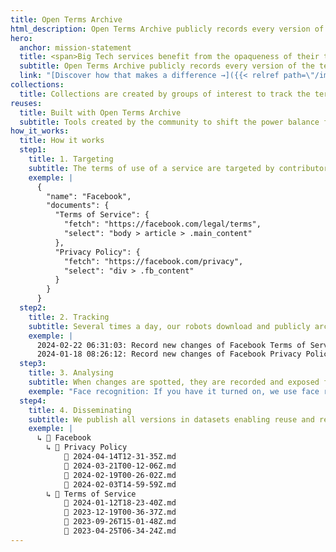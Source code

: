 ```yaml
---
title: Open Terms Archive
html_description: Open Terms Archive publicly records every version of the terms of digital services to enable democratic oversight.
hero:
  anchor: mission-statement
  title: <span>Big Tech services benefit from the opaqueness of their terms.</span><br />We make them transparent.
  subtitle: Open Terms Archive publicly records every version of the terms of digital services to enable democratic oversight.
  link: "[Discover how that makes a difference →]({{< relref path=\"/impact\" >}})"
collections:
  title: Collections are created by groups of interest to track the terms of services operating in specific industries, languages and jurisdictions. Here are some examples.
reuses:
  title: Built with Open Terms Archive
  subtitle: Tools created by the community to shift the power balance from big tech towards end users.
how_it_works:
  title: How it works
  step1:
    title: 1. Targeting
    subtitle: The terms of use of a service are targeted by contributors.
    exemple: |
      {
        "name": "Facebook",
        "documents": {
          "Terms of Service": {
            "fetch": "https://facebook.com/legal/terms",
            "select": "body > article > .main_content"
          },
          "Privacy Policy": {
            "fetch": "https://facebook.com/privacy",
            "select": "div > .fb_content"
          }
        }
      }
  step2:
    title: 2. Tracking
    subtitle: Several times a day, our robots download and publicly archive the targeted documents.
    exemple: |
      2024-02-22 06:31:03: Record new changes of Facebook Terms of Service with id a2f5b02
      2024-01-18 08:26:12: Record new changes of Facebook Privacy Policy with id b091d16
  step3:
    title: 3. Analysing
    subtitle: When changes are spotted, they are recorded and exposed for human analysts.
    exemple: "Face recognition: If you have it turned on, we use face recognition technology to recognise you in photos, videos and camera experiences. The face recognition templates that we create <del class=\"code--removed\">may constitute</del><ins class=\"code--added\">are</ins> data with special protections under <del class=\"code--removed\">the laws of you country</del><ins class=\"code--added\">EU Law</ins>."
  step4:
    title: 4. Disseminating
    subtitle: We publish all versions in datasets enabling reuse and research.
    exemple: |
      ↳ 📂 Facebook
        ↳ 📂 Privacy Policy
            📄 2024-04-14T12-31-35Z.md
            📄 2024-03-21T00-12-06Z.md
            📄 2024-02-19T00-26-02Z.md
            📄 2024-02-03T14-59-59Z.md
        ↳ 📂 Terms of Service
            📄 2024-01-12T18-23-40Z.md
            📄 2023-12-19T00-36-37Z.md
            📄 2023-09-26T15-01-48Z.md
            📄 2023-04-25T06-34-24Z.md
---
```

